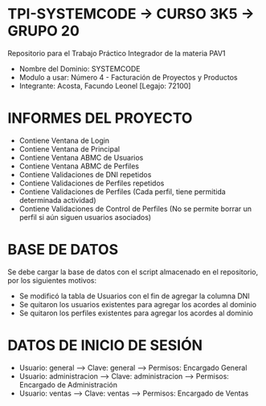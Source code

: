 # TPI-SYSTEMCODE -> CURSO 3K5 -> GRUPO 20
Repositorio para el Trabajo Práctico Integrador de la materia PAV1
- Nombre del Dominio: SYSTEMCODE 
- Modulo a usar: Número 4 - Facturación de Proyectos y Productos
- Integrante: Acosta, Facundo Leonel [Legajo: 72100]

# INFORMES DEL PROYECTO
- Contiene Ventana de Login
- Contiene Ventana de Principal
- Contiene Ventana ABMC de Usuarios
- Contiene Ventana ABMC de Perfiles
- Contiene Validaciones de DNI repetidos
- Contiene Validaciones de Perfiles repetidos
- Contiene Validaciones de Perfiles (Cada perfil, tiene permitida determinada actividad)
- Contiene Validaciones de Control de Perfiles (No se permite borrar un perfil si aún siguen usuarios asociados)

# BASE DE DATOS
Se debe cargar la base de datos con el script almacenado en el repositorio, por los siguientes motivos:
- Se modificó la tabla de Usuarios con el fin de agregar la columna DNI
- Se quitaron los usuarios existentes para agregar los acordes al dominio
- Se quitaron los perfiles existentes para agregar los acordes al dominio

# DATOS DE INICIO DE SESIÓN
- Usuario: general --> Clave: general --> Permisos: Encargado General
- Usuario: administracion --> Clave: administracion --> Permisos: Encargado de Administración
- Usuario: ventas --> Clave: ventas --> Permisos: Encargado de Ventas
